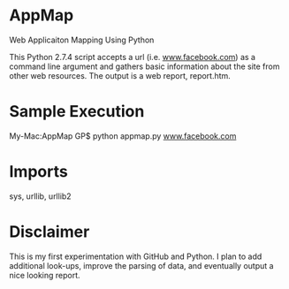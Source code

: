 AppMap
======

Web Applicaiton Mapping Using Python

This Python 2.7.4 script accepts a url (i.e. www.facebook.com) as a command line argument and gathers basic information about the site from other web resources.  The output is a web report, report.htm.

Sample Execution
======
My-Mac:AppMap GP$ python appmap.py www.facebook.com

Imports
======
sys, urllib, urllib2

Disclaimer
======
This is my first experimentation with GitHub and Python.  I plan to add additional look-ups, improve the parsing of data, and eventually output a nice looking report.

